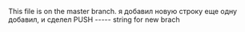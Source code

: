 This file is on the master branch.
я добавил новую строку
еще одну добавил, и сделел PUSH
----- string for new brach
